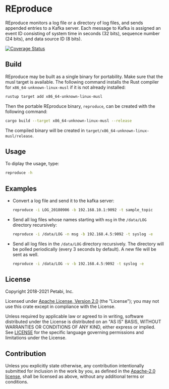 # REproduce

REproduce monitors a log file or a directory of log files, and sends appended
entries to a Kafka server. Each message to Kafka is assigned an event ID
consisting of system time in seconds (32 bits), sequence number (24 bits), and
data source ID (8 bits).

[![Coverage Status](https://codecov.io/gh/petabi/reproduce/branch/main/graph/badge.svg?token=2P7VSZ1KFV)](https://codecov.io/gh/petabi/reproduce)

## Build

REproduce may be built as a single binary for portability. Make sure that the
musl target is available. The following command installs the Rust compiler for
`x86_64-unknown-linux-musl` if it is not already installed:

```sh
rustup target add x86_64-unknown-linux-musl
```

Then the portable REproduce binary, `reproduce`, can be created with the
following command:

```sh
cargo build --target x86_64-unknown-linux-musl --release
```

The compiled binary will be created in
`target/x86_64-unknown-linux-musl/release`.

## Usage

To diplay the usage, type:

```sh
reproduce -h
```

## Examples

* Convert a log file and send it to the kafka server:
    ```sh
    reproduce -i LOG_20180906 -b 192.168.10.1:9092 -t sample_topic
    ```
* Send all log files whose names starting with `msg` in the `/data/LOG`
  directory recursively:
    ```sh
    reproduce -i /data/LOG -n msg -b 192.168.4.5:9092 -t syslog -e
    ```
* Send all log files in the `/data/LOG` directory recursively. The directory
  will be polled periodically (every 3 seconds by default). A new file will be
  sent as well.
    ```sh
    reproduce -i /data/LOG -v -b 192.168.4.5:9092 -t syslog -e
    ```

## License

Copyright 2018-2021 Petabi, Inc.

Licensed under [Apache License, Version 2.0][apache-license] (the "License");
you may not use this crate except in compliance with the License.

Unless required by applicable law or agreed to in writing, software distributed
under the License is distributed on an "AS IS" BASIS, WITHOUT WARRANTIES OR
CONDITIONS OF ANY KIND, either express or implied. See [LICENSE](LICENSE) for
the specific language governing permissions and limitations under the License.

## Contribution

Unless you explicitly state otherwise, any contribution intentionally submitted
for inclusion in the work by you, as defined in the [Apache-2.0
license][apache-license], shall be licensed as above, without any additional
terms or conditions.

[apache-license]: http://www.apache.org/licenses/LICENSE-2.0
